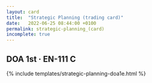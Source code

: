 ```yaml
---
layout: card
title:  "Strategic Planning (trading card)"
date:   2022-06-25 08:44:00 +0100
permalink: strategic-planning_(card)
incomplete: true
---
```


## DOA 1st &middot; EN-111 C

{% include templates/strategic-planning-doa1e.html %}